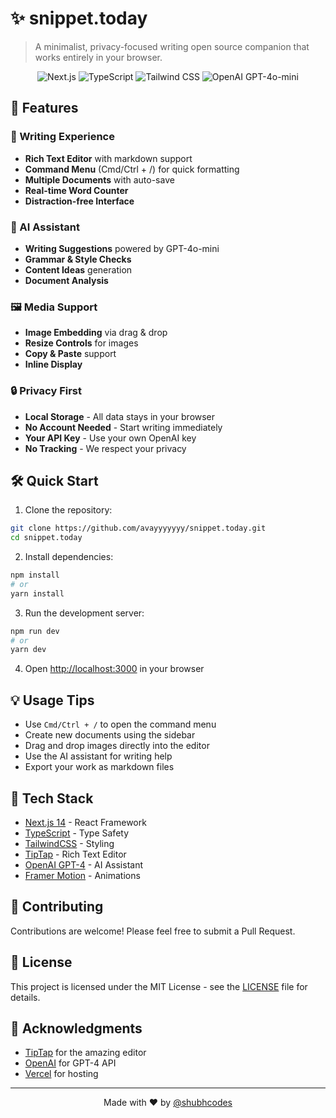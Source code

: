 # ✨ snippet.today

> A minimalist, privacy-focused writing open source companion that works entirely in your browser.

<div align="center">
  <img src="https://img.shields.io/badge/Next.js-14-black?style=flat-square&logo=next.js" alt="Next.js" />
  <img src="https://img.shields.io/badge/TypeScript-5-blue?style=flat-square&logo=typescript" alt="TypeScript" />
  <img src="https://img.shields.io/badge/TailwindCSS-3-38B2AC?style=flat-square&logo=tailwind-css" alt="Tailwind CSS" />
  <img src="https://img.shields.io/badge/OpenAI-GPT--4o--mini-412991?style=flat-square&logo=openai" alt="OpenAI GPT-4o-mini" />
</div>

## 🚀 Features

### 📝 Writing Experience

- **Rich Text Editor** with markdown support
- **Command Menu** (Cmd/Ctrl + /) for quick formatting
- **Multiple Documents** with auto-save
- **Real-time Word Counter**
- **Distraction-free Interface**

### 🤖 AI Assistant

- **Writing Suggestions** powered by GPT-4o-mini
- **Grammar & Style Checks**
- **Content Ideas** generation
- **Document Analysis**

### 🖼️ Media Support

- **Image Embedding** via drag & drop
- **Resize Controls** for images
- **Copy & Paste** support
- **Inline Display**

### 🔒 Privacy First

- **Local Storage** - All data stays in your browser
- **No Account Needed** - Start writing immediately
- **Your API Key** - Use your own OpenAI key
- **No Tracking** - We respect your privacy

## 🛠️ Quick Start

1. Clone the repository:

```bash
git clone https://github.com/avayyyyyyy/snippet.today.git
cd snippet.today
```

2. Install dependencies:

```bash
npm install
# or
yarn install
```

3. Run the development server:

```bash
npm run dev
# or
yarn dev
```

4. Open [http://localhost:3000](http://localhost:3000) in your browser

## 💡 Usage Tips

- Use `Cmd/Ctrl + /` to open the command menu
- Create new documents using the sidebar
- Drag and drop images directly into the editor
- Use the AI assistant for writing help
- Export your work as markdown files

## 🔧 Tech Stack

- [Next.js 14](https://nextjs.org/) - React Framework
- [TypeScript](https://www.typescriptlang.org/) - Type Safety
- [TailwindCSS](https://tailwindcss.com/) - Styling
- [TipTap](https://tiptap.dev/) - Rich Text Editor
- [OpenAI GPT-4](https://openai.com/) - AI Assistant
- [Framer Motion](https://www.framer.com/motion/) - Animations

## 🤝 Contributing

Contributions are welcome! Please feel free to submit a Pull Request.

## 📄 License

This project is licensed under the MIT License - see the [LICENSE](LICENSE) file for details.

## 🙏 Acknowledgments

- [TipTap](https://tiptap.dev/) for the amazing editor
- [OpenAI](https://openai.com/) for GPT-4 API
- [Vercel](https://vercel.com/) for hosting

---

<div align="center">
  Made with ❤️ by <a href="https://x.com/shubhcodes">@shubhcodes</a>
</div>
